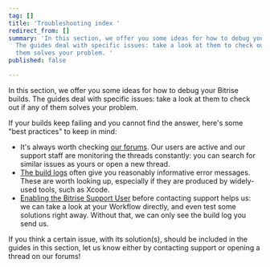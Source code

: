 ```yaml
---
tag: []
title: 'Troubleshooting index '
redirect_from: []
summary: 'In this section, we offer you some ideas for how to debug your Bitrise builds.
  The guides deal with specific issues: take a look at them to check out if any of
  them solves your problem. '
published: false

---
```

In this section, we offer you some ideas for how to debug your Bitrise builds. The guides deal with specific issues: take a look at them to check out if any of them solves your problem. 

If your builds keep failing and you cannot find the answer, here's some "best practices" to keep in mind:

* It's always worth checking [our forums](https://discuss.bitrise.io). Our users are active and our support staff are monitoring the threads constantly: you can search for similar issues as yours or open a new thread.
* [The build logs](/builds/build-logs/) often give you reasonably informative error messages. These are worth looking up, especially if they are produced by widely-used tools, such as Xcode. 
* [Enabling the Bitrise Support User](/troubleshooting/enabling-bitrise-support-user/) before contacting support helps us: we can take a look at your Workflow directly, and even test some solutions right away. Without that, we can only see the build log you send us.

If you think a certain issue, with its solution(s), should be included in the guides in this section, let us know either by contacting support or opening a thread on our forums! 